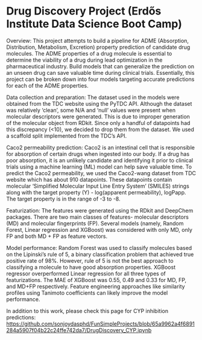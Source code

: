 # Drug Discovery Project (Erdős Institute Data Science Boot Camp)



Overview: This project attempts to build a pipeline for ADME (Absorption, Distribution, Metabolism, Excretion) property prediction of candidate drug molecules. The ADME properties of a drug molecule is essential to determine the viability of a drug during lead optimization in the pharmaceutical industry. Build models that can generalize the prediction on an unseen drug can save valuable time during clinical trials. Essentially, this project can be broken down into four models targeting accurate predictions for each of the ADME properties. 

Data collection and preparation: The dataset used in the models were obtained from the TDC website using the PyTDC API. Although the dataset was relatively ‘clean’, some N/A and ‘null’ values were present when molecular descriptors were generated. This is due to improper generation of the molecular object from RDkit. Since only a handful of datapoints had this discrepancy (<10), we decided to drop them from the dataset. We used a scaffold split implemented from the TDC’s API. 

Caco2 permeability prediction: Caco2 is an intestinal cell that is responsible for absorption of certain drugs when ingested into our body. If a drug has poor absorption, it is an unlikely candidate and identifying it prior to clinical trials using a machine learning (ML) model can help save valuable time. To predict the Caco2 permeability, we used the Caco2-wang dataset from TDC website which has about 910 datapoints. These datapoints contain molecular ‘Simplified Molecular Input Line Entry System’ (SMILES) strings along with the target property (Y) - log(apparent permeability), logPapp. The target property is in the range of -3 to -8. 

Featurization: The features were generated using the RDkit and DeepChem packages. There are two main classes of features- molecular descriptors (MD) and molecular fingerprints (FP). Several models (namely, Random Forest, Linear regression and XGBoost) was considered with only MD, only FP and both MD + FP as feature vectors.   

Model performance: Random Forest was used to classify molecules based on the Lipinski’s rule of 5, a binary classification problem that achieved true positive rate of 98%. However, rule of 5 is not the best approach to classifying a molecule to have good absorption properties. XGBoost regressor overperformed Linear regression for all three types of featurizations. The MAE of XGBoost was 0.55, 0.49 and 0.33 for MD, FP, and MD+FP respectively. Feature engineering approaches like similarity profiles using Tanimoto coefficients can likely improve the model performance. 

In addition to this work, please check this page for CYP inhibition predictions: https://github.com/sonjoydasphd/FunSimpleProjects/blob/65a9962a4f6891284a5907f04b22c24ffe742da7/DrugDiscovery_CYP.ipynb
